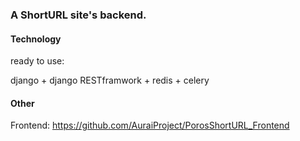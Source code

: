 ### A ShortURL site's backend.

#### Technology 
ready to use:

django + django RESTframwork + redis + celery

#### Other
Frontend: https://github.com/AuraiProject/PorosShortURL_Frontend